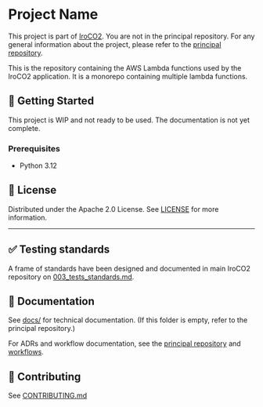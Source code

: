 # Project Name

This project is part of [IroCO2](https://github.com/ippontech/iroco2). You are not in the principal repository. For any general information about the project, please refer to the [principal repository](https://github.com/ippontech/iroco2).

This is the repository containing the AWS Lambda functions used by the IroCO2 application. It is a monorepo containing multiple lambda functions.

## 🚀 Getting Started

This project is WIP and not ready to be used. The documentation is not yet complete.

### Prerequisites

- Python 3.12


## 📝 License

Distributed under the Apache 2.0 License. See [LICENSE](./LICENSE) for more information.

---

## ✅ Testing standards

A frame of standards have been designed and documented in main IroCO2 repository on [003_tests_standards.md](https://github.com/ippontech/iroco2/blob/docs/100-test-coverage/contribute/adr/003_tests_standards.md).

## 📄 Documentation

See [docs/](./docs) for technical documentation. (If this folder is empty, refer to the principal repository.)

For ADRs and workflow documentation, see the [principal repository](https://github.com/ippontech/iroco2/blob/main/contribute/adr/) and [workflows](https://github.com/ippontech/iroco2/tree/main/contribute/workflows).

## 🤝 Contributing

See [CONTRIBUTING.md](./CONTRIBUTING.md)
